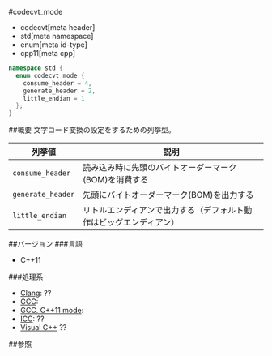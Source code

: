 #codecvt_mode
* codecvt[meta header]
* std[meta namespace]
* enum[meta id-type]
* cpp11[meta cpp]

```cpp
namespace std {
  enum codecvt_mode {
    consume_header = 4,
    generate_header = 2,
    little_endian = 1
  };
}
```

##概要
文字コード変換の設定をするための列挙型。

| 列挙値 | 説明 |
|-------------------|--------------------------------------------------------------------|
| `consume_header`  | 読み込み時に先頭のバイトオーダーマーク(BOM)を消費する              |
| `generate_header` | 先頭にバイトオーダーマーク(BOM)を出力する                          |
| `little_endian`   | リトルエンディアンで出力する（デフォルト動作はビッグエンディアン） |


##バージョン
###言語
- C++11

###処理系
- [Clang](/implementation.md#clang): ??
- [GCC](/implementation.md#gcc): 
- [GCC, C++11 mode](/implementation.md#gcc): 
- [ICC](/implementation.md#icc): ??
- [Visual C++](/implementation.md#visual_cpp) ??

##参照


